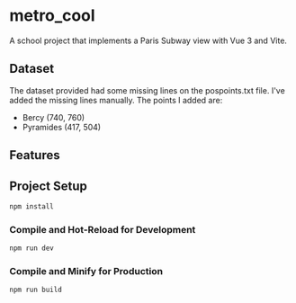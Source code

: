 # metro_cool

A school project that implements a Paris Subway view with Vue 3 and Vite.

## Dataset

The dataset provided had some missing lines on the pospoints.txt file. I've added the missing lines manually.
The points I added are:
- Bercy (740, 760)
- Pyramides (417, 504)

## Features

## Project Setup

```sh
npm install
```

### Compile and Hot-Reload for Development

```sh
npm run dev
```

### Compile and Minify for Production

```sh
npm run build
```
